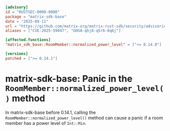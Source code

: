 ```toml
[advisory]
id = "RUSTSEC-0000-0000"
package = "matrix-sdk-base"
date = "2025-09-11"
url = "https://github.com/matrix-org/matrix-rust-sdk/security/advisories/GHSA-qhj8-q5r6-8q6j"
aliases = ["CVE-2025-59047", "GHSA-qhj8-q5r6-8q6j"]

[affected.functions]
"matrix_sdk_base::RoomMember::normalized_power_level" = ["<= 0.14.0"]

[versions]
patched = [">= 0.14.1"]
```

# matrix-sdk-base: Panic in the `RoomMember::normalized_power_level()` method

In matrix-sdk-base before 0.14.1, calling the
`RoomMember::normalized_power_level()` method can cause a panic if a room member
has a power level of `Int::Min`.
